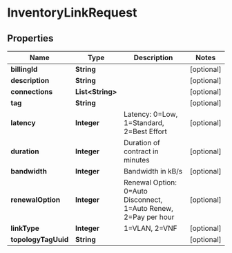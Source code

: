 
# InventoryLinkRequest

## Properties
Name | Type | Description | Notes
------------ | ------------- | ------------- | -------------
**billingId** | **String** |  |  [optional]
**description** | **String** |  |  [optional]
**connections** | **List&lt;String&gt;** |  |  [optional]
**tag** | **String** |  |  [optional]
**latency** | **Integer** | Latency: 0&#x3D;Low, 1&#x3D;Standard, 2&#x3D;Best Effort |  [optional]
**duration** | **Integer** | Duration of contract in minutes |  [optional]
**bandwidth** | **Integer** | Bandwidth in kB/s |  [optional]
**renewalOption** | **Integer** | Renewal Option: 0&#x3D;Auto Disconnect, 1&#x3D;Auto Renew, 2&#x3D;Pay per hour |  [optional]
**linkType** | **Integer** | 1&#x3D;VLAN, 2&#x3D;VNF |  [optional]
**topologyTagUuid** | **String** |  |  [optional]



